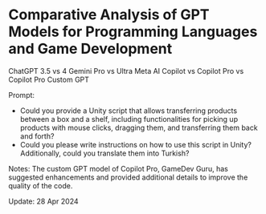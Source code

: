 # Comparative Analysis of GPT Models for Programming Languages and Game Development

ChatGPT 3.5 vs 4 
Gemini Pro vs Ultra 
Meta AI 
Copilot vs Copilot Pro vs Copilot Pro Custom GPT

Prompt:
- Could you provide a Unity script that allows transferring products between a box and a shelf, including functionalities for picking up products with mouse clicks, dragging them, and transferring them back and forth?
- Could you please write instructions on how to use this script in Unity? Additionally, could you translate them into Turkish?

Notes: The custom GPT model of Copilot Pro, GameDev Guru, has suggested enhancements and provided additional details to improve the quality of the code.

Update: 28 Apr 2024
